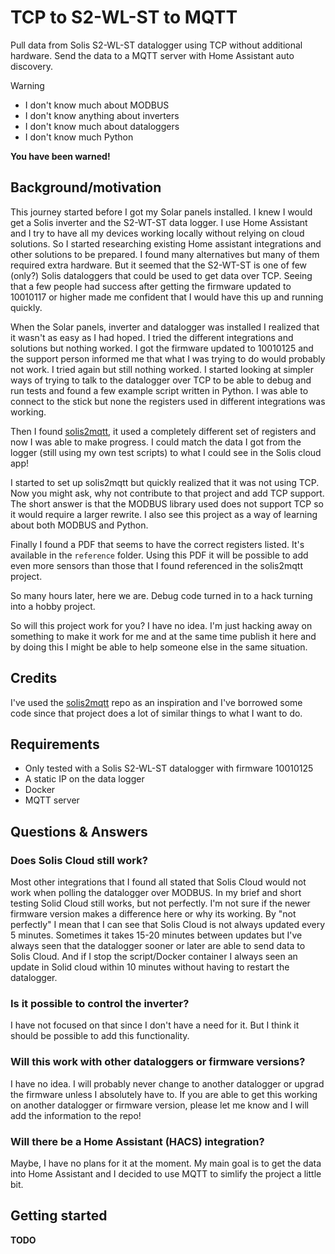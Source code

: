 # TCP to S2-WL-ST to MQTT

Pull data from Solis S2-WL-ST datalogger using TCP without additional hardware. Send the data to a MQTT server with Home Assistant auto discovery.

> [!WARNING]
> * I don't know much about MODBUS
> * I don't know anything about inverters
> * I don't know much about dataloggers
> * I don't know much Python
>
> **You have been warned!**

## Background/motivation
This journey started before I got my Solar panels installed. I knew I would get a Solis inverter and the S2-WT-ST data logger. I use Home Assistant and I try to have all my devices working locally without relying on cloud solutions. So I started researching existing Home assistant integrations and other solutions to be prepared. I found many alternatives but many of them required extra hardware. But it seemed that the S2-WT-ST is one of few (only?) Solis dataloggers that could be used to get data over TCP. Seeing that a few people had success after getting the firmware updated to 10010117 or higher made me confident that I would have this up and running quickly.

When the Solar panels, inverter and datalogger was installed I realized that it wasn't as easy as I had hoped. I tried the different integrations and solutions but nothing worked. I got the firmware updated to 10010125 and the support person informed me that what I was trying to do would probably not work. I tried again but still nothing worked. I started looking at simpler ways of trying to talk to the datalogger over TCP to be able to debug and run tests and found a few example script written in Python. I was able to connect to the stick but none the registers used in different integrations was working.

Then I found [solis2mqtt](https://github.com/incub77/solis2mqtt), it used a completely different set of registers and now I was able to make progress. I could match the data I got from the logger (still using my own test scripts) to what I could see in the Solis cloud app!

I started to set up solis2mqtt but quickly realized that it was not using TCP. Now you might ask, why not contribute to that project and add TCP support. The short answer is that the MODBUS library used does not support TCP so it would require a larger rewrite. I also see this project as a way of learning about both MODBUS and Python.

Finally I found a PDF that seems to have the correct registers listed. It's available in the `reference` folder. Using this PDF it will be possible to add even more sensors than those that I found referenced in the solis2mqtt project.

So many hours later, here we are. Debug code turned in to a hack turning into a hobby project.

So will this project work for you? I have no idea. I'm just hacking away on something to make it work for me and at the same time publish it here and by doing this I might be able to help someone else in the same situation.

## Credits
I've used the [solis2mqtt](https://github.com/incub77/solis2mqtt) repo as an inspiration and I've borrowed some code since that project does a lot of similar things to what I want to do.

## Requirements
* Only tested with a Solis S2-WL-ST datalogger with firmware 10010125
* A static IP on the data logger
* Docker
* MQTT server

## Questions & Answers
### Does Solis Cloud still work?

Most other integrations that I found all stated that Solis Cloud would not work when polling the datalogger over MODBUS. In my brief and short testing Solid Cloud still works, but not perfectly. I'm not sure if the newer firmware version makes a difference here or why its working. By "not perfectly" I mean that I can see that Solis Cloud is not always updated every 5 minutes. Sometimes it takes 15-20 minutes between updates but I've always seen that the datalogger sooner or later are able to send data to Solis Cloud. And if I stop the script/Docker container I always seen an update in Solid cloud within 10 minutes without having to restart the datalogger.

### Is it possible to control the inverter?

I have not focused on that since I don't have a need for it. But I think it should be possible to add this functionality.

### Will this work with other dataloggers or firmware versions?

I have no idea. I will probably never change to another datalogger or upgrad the firmware unless I absolutely have to. If you are able to get this working on another datalogger or firmware version, please let me know and I will add the information to the repo!

### Will there be a Home Assistant (HACS) integration?

Maybe, I have no plans for it at the moment. My main goal is to get the data into Home Assistant and I decided to use MQTT to simlify the project a little bit.

## Getting started
**TODO**
